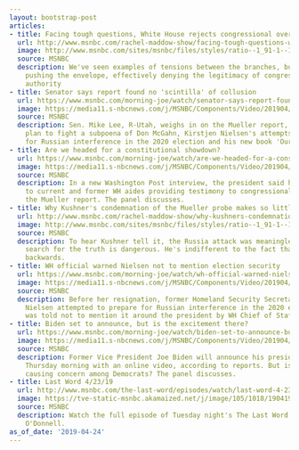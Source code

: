 ```yaml
---
layout: bootstrap-post
articles:
- title: Facing tough questions, White House rejects congressional oversight
  url: http://www.msnbc.com/rachel-maddow-show/facing-tough-questions-white-house-rejects-congressional-oversight
  image: http://www.msnbc.com/sites/msnbc/files/styles/ratio--1_91-1--1200x630/public/gettyimages-621761164.jpg?itok=T9KgbY2H
  source: MSNBC
  description: We've seen examples of tensions between the branches, but Trump is
    pushing the envelope, effectively denying the legitimacy of congressional oversight
    authority
- title: Senator says report found no 'scintilla' of collusion
  url: https://www.msnbc.com/morning-joe/watch/senator-says-report-found-no-scintilla-of-collusion-1505814595594
  image: https://media11.s-nbcnews.com/j/MSNBC/Components/Video/201904/n_mj_lee_190424_1920x1080.nbcnews-fp-1200-630.jpg
  source: MSNBC
  description: Sen. Mike Lee, R-Utah, weighs in on the Mueller report, the Trump WH's
    plan to fight a subpoena of Don McGahn, Kirstjen Nielsen's attempts to prepare
    for Russian interference in the 2020 election and his new book 'Our Lost Declaration.'
- title: Are we headed for a constitutional showdown?
  url: https://www.msnbc.com/morning-joe/watch/are-we-headed-for-a-constitutional-showdown-1505666115504
  image: https://media11.s-nbcnews.com/j/MSNBC/Components/Video/201904/n_mj_first_190424_1920x1080.nbcnews-fp-1200-630.jpg
  source: MSNBC
  description: In a new Washington Post interview, the president said he is opposed
    to current and former WH aides providing testimony to congressional panels following
    the Mueller report. The panel discusses.
- title: Why Kushner's condemnation of the Mueller probe makes so little sense
  url: http://www.msnbc.com/rachel-maddow-show/why-kushners-condemnation-the-mueller-probe-makes-so-little-sense
  image: http://www.msnbc.com/sites/msnbc/files/styles/ratio--1_91-1--1200x630/public/kushner_statement_072417.jpg?itok=NQCE3GtD
  source: MSNBC
  description: To hear Kushner tell it, the Russia attack was meaningless, and the
    search for the truth is dangerous. He's indifferent to the fact that he has this
    backwards.
- title: WH official warned Nielsen not to mention election security
  url: https://www.msnbc.com/morning-joe/watch/wh-official-warned-nielsen-not-to-mention-election-security-1505671235992
  image: https://media11.s-nbcnews.com/j/MSNBC/Components/Video/201904/n_mj_mick_190424_1920x1080.nbcnews-fp-1200-630.jpg
  source: MSNBC
  description: Before her resignation, former Homeland Security Secretary Kirstjen
    Nielsen attempted to prepare for Russian interference in the 2020 election but
    was told not to mention it around the president by WH Chief of Staff Mick Mulvaney.
- title: Biden set to announce, but is the excitement there?
  url: https://www.msnbc.com/morning-joe/watch/biden-set-to-announce-but-is-the-excitement-there-1505670723823
  image: https://media11.s-nbcnews.com/j/MSNBC/Components/Video/201904/n_mj_biden_190424_1920x1080.nbcnews-fp-1200-630.jpg
  source: MSNBC
  description: Former Vice President Joe Biden will announce his presidential bid
    Thursday morning with an online video, according to reports. But is Biden's plan
    causing concern among Democrats? The panel discusses.
- title: Last Word 4/23/19
  url: http://www.msnbc.com/the-last-word/episodes/watch/last-word-4-23-19-episode
  image: https://tve-static-msnbc.akamaized.net/j/image/105/1018/190419_3942744_Last_Word_4_23_19_800x450_1505496643842.video_1067x600.jpg
  source: MSNBC
  description: Watch the full episode of Tuesday night's The Last Word with Lawrence
    O'Donnell.
as_of_date: '2019-04-24'
---
```


